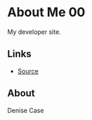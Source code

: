 # About Me 00

My developer site.

## Links

- [Source](https://github.com/profcase/about-me-00)

## About

Denise Case
